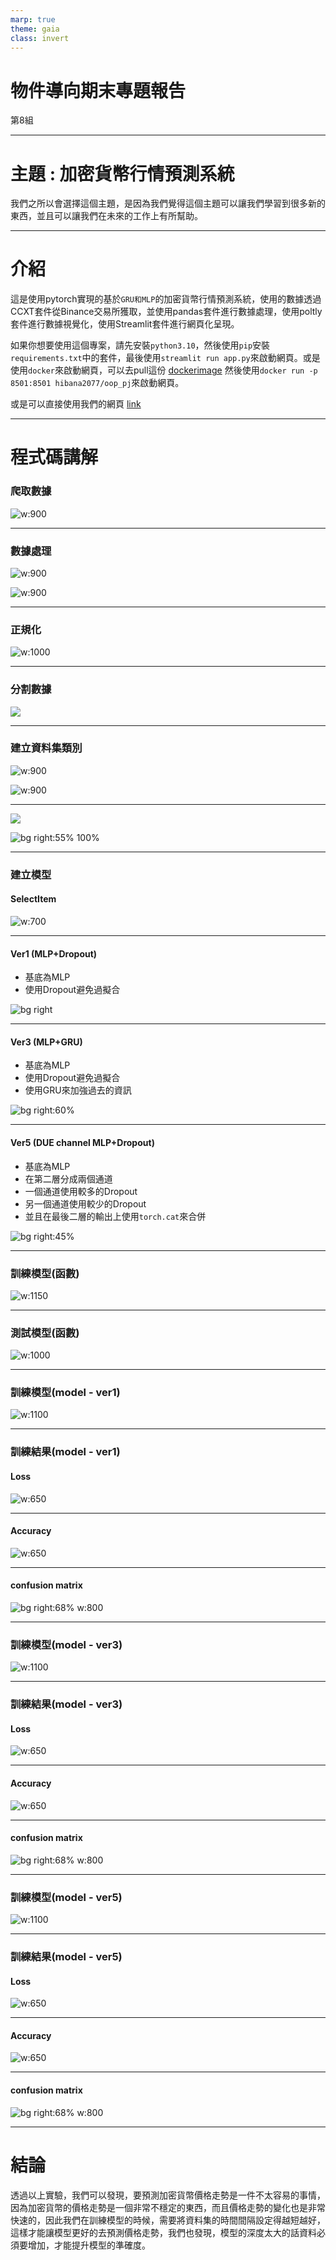 ```yaml
---
marp: true
theme: gaia
class: invert
---
```


<!-- _backgroundImage: url('https://marp.app/assets/hero-background.jpg')-->
<!-- _class: lead -->

# 物件導向期末專題報告

第8組

---

# 主題 : 加密貨幣行情預測系統

我們之所以會選擇這個主題，是因為我們覺得這個主題可以讓我們學習到很多新的東西，並且可以讓我們在未來的工作上有所幫助。

---

# 介紹

這是使用pytorch實現的基於`GRU和MLP`的加密貨幣行情預測系統，使用的數據透過CCXT套件從Binance交易所獲取，並使用pandas套件進行數據處理，使用poltly套件進行數據視覺化，使用Streamlit套件進行網頁化呈現。

如果你想要使用這個專案，請先安裝`python3.10`，然後使用`pip`安裝`requirements.txt`中的套件，最後使用`streamlit run app.py`來啟動網頁。或是使用`docker`來啟動網頁，可以去pull這份 [dockerimage](https://hub.docker.com/repository/docker/hibana2077/oop_pj) 然後使用`docker run -p 8501:8501 hibana2077/oop_pj`來啟動網頁。

或是可以直接使用我們的網頁 [link](https://cryptocurrency-predict.herokuapp.com/)

---

# 程式碼講解

### 爬取數據

<!-- 這裡使用 ccxt的binance類別來讀取加密貨幣歷史價格。
並且轉換成pandas dataframe -->

![w:900](https://media.discordapp.net/attachments/868759966431973416/1063626299442212874/image.png)

---

### 數據處理

<!-- 這裡使用talib套件，talib套件提供多種技術指標使用，第一張是建立技術指標，第二張則是把UP DOWN標示出來 -->

![w:900](https://media.discordapp.net/attachments/868759966431973416/1063627280900968478/image.png)

![w:900](https://media.discordapp.net/attachments/868759966431973416/1063627413310943322/image.png)

---

### 正規化

<!-- 把所有要輸入的東西做正規化，這樣的好處是避免梯度爆炸以及可以讓loss小一點。
公式: value - min/max-min-->

![w:1000](https://media.discordapp.net/attachments/868759966431973416/1063628797758419056/image.png?width=1333&height=605)

---

### 分割數據

<!-- 把第1項到12項設定為X，後兩項為Y -->

![](https://media.discordapp.net/attachments/868759966431973416/1063629108258541702/image.png)

---

### 建立資料集類別

<!-- 這裡用sklearn把XY分為測試集 驗證集 訓練集 比例為: 6:3:1 -->

![w:900](https://media.discordapp.net/attachments/868759966431973416/1063629680927846451/image.png)

![w:900](https://media.discordapp.net/attachments/868759966431973416/1063629829066461264/image.png)

---

![](https://media.discordapp.net/attachments/868759966431973416/1063630420698202112/image.png?width=456&height=638)

![bg right:55% 100%](https://media.discordapp.net/attachments/868759966431973416/1063630630056902737/image.png)

---

### 建立模型

<!-- 這個是用來把GRU的第一項作為下一層的輸入，因為GRU的輸出為 y_out , h0(隱藏狀態) -->

#### SelectItem

![w:700](https://media.discordapp.net/attachments/868759966431973416/1063631170492968980/image.png?width=960&height=638)

---

#### Ver1 (MLP+Dropout)

- 基底為MLP
- 使用Dropout避免過擬合

![bg right](https://media.discordapp.net/attachments/868759966431973416/1063631641291014165/image.png?width=517&height=638)


---

#### Ver3 (MLP+GRU)

- 基底為MLP
- 使用Dropout避免過擬合
- 使用GRU來加強過去的資訊

![bg right:60%](https://media.discordapp.net/attachments/868759966431973416/1063632330771677184/image.png?width=832&height=638)

---

#### Ver5 (DUE channel MLP+Dropout)

- 基底為MLP
- 在第二層分成兩個通道
- 一個通道使用較多的Dropout
- 另一個通道使用較少的Dropout
- 並且在最後二層的輸出上使用`torch.cat`來合併

![bg right:45%](https://media.discordapp.net/attachments/868759966431973416/1063633311370575923/image.png?width=436&height=638)

---

<!-- -->

### 訓練模型(函數)

![w:1150](https://media.discordapp.net/attachments/868759966431973416/1063633949194194985/image.png?width=1302&height=638)

---

### 測試模型(函數)

![w:1000](https://media.discordapp.net/attachments/868759966431973416/1063634263347572776/image.png?width=1132&height=637)

---

### 訓練模型(model - ver1)

![w:1100](https://media.discordapp.net/attachments/868759966431973416/1063634510228508752/image.png?width=1178&height=638)

---

### 訓練結果(model - ver1)

#### Loss

![w:650](https://media.discordapp.net/attachments/868759966431973416/1063634870464692354/image.png)

---

#### Accuracy

![w:650](https://media.discordapp.net/attachments/868759966431973416/1063634852441768027/image.png)

---

#### confusion matrix

![bg right:68% w:800](https://media.discordapp.net/attachments/868759966431973416/1063634893818568835/image.png)

---

### 訓練模型(model - ver3)

![w:1100](https://media.discordapp.net/attachments/868759966431973416/1063636587839230001/image.png?width=1178&height=638)

---

### 訓練結果(model - ver3)

#### Loss

![w:650](https://media.discordapp.net/attachments/868759966431973416/1063636752717336596/image.png)

---

#### Accuracy

![w:650](https://media.discordapp.net/attachments/868759966431973416/1063636763068858388/image.png)

---

#### confusion matrix

![bg right:68% w:800](https://media.discordapp.net/attachments/868759966431973416/1063636782211665920/image.png)

---

### 訓練模型(model - ver5)

![w:1100](https://media.discordapp.net/attachments/868759966431973416/1063637343531171890/image.png?width=1178&height=638)

---

### 訓練結果(model - ver5)

#### Loss

![w:650](https://media.discordapp.net/attachments/868759966431973416/1063637453983985744/image.png)

---

#### Accuracy

![w:650](https://media.discordapp.net/attachments/868759966431973416/1063637468454322186/image.png)

---

#### confusion matrix

![bg right:68% w:800](https://media.discordapp.net/attachments/868759966431973416/1063637494115090503/image.png)

---

# 結論

透過以上實驗，我們可以發現，要預測加密貨幣價格走勢是一件不太容易的事情，因為加密貨幣的價格走勢是一個非常不穩定的東西，而且價格走勢的變化也是非常快速的，因此我們在訓練模型的時候，需要將資料集的時間間隔設定得越短越好，這樣才能讓模型更好的去預測價格走勢，我們也發現，模型的深度太大的話資料必須要增加，才能提升模型的準確度。